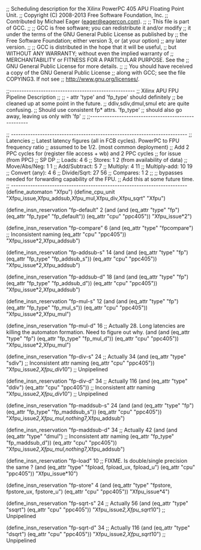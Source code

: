 ;; Scheduling description for the Xilinx PowerPC 405 APU Floating Point Unit.
;; Copyright (C) 2008-2013 Free Software Foundation, Inc.
;; Contributed by Michael Eager (eager@eagercon.com).
;;
;; This file is part of GCC.
;;
;; GCC is free software; you can redistribute it and/or modify
;; it under the terms of the GNU General Public License as published by
;; the Free Software Foundation; either version 3, or (at your option)
;; any later version.
;;
;; GCC is distributed in the hope that it will be useful,
;; but WITHOUT ANY WARRANTY; without even the implied warranty of
;; MERCHANTABILITY or FITNESS FOR A PARTICULAR PURPOSE.  See the
;; GNU General Public License for more details.
;;
;; You should have received a copy of the GNU General Public License
;; along with GCC; see the file COPYING3.  If not see
;; <http://www.gnu.org/licenses/>.

;;----------------------------------------------------
;; Xilinx APU FPU Pipeline Description
;;
;;  - attr 'type' and 'fp_type' should definitely
;;    be cleaned up at some point in the future.
;;    ddiv,sdiv,dmul,smul etc are quite confusing.
;;    Should use consistent fp* attrs. 'fp_type'
;;    should also go away, leaving us only with 'fp'
;;
;;----------------------------------------------------

;; -------------------------------------------------------------------------
;; Latencies
;; Latest latency figures (all in FCB cycles). PowerPC to FPU frequency ratio
;; assumed to be 1/2. (most common deployment)
;; Add 2 PPC cycles for (register file access + wb) and 2 PPC cycles 
;; for issue (from PPC)
;;                          SP          DP
;; Loads:                    4           6
;; Stores:                   1           2      (from availability of data)
;; Move/Abs/Neg:             1           1
;; Add/Subtract:             5           7
;; Multiply:                 4          11
;; Multiply-add:            10          19
;; Convert (any):            4           6
;; Divide/Sqrt:             27          56
;; Compares:                 1           2
;;
;; bypasses needed for forwarding capability of the FPU. 
;; Add this at some future time.
;; -------------------------------------------------------------------------
(define_automaton "Xfpu")
(define_cpu_unit "Xfpu_issue,Xfpu_addsub,Xfpu_mul,Xfpu_div,Xfpu_sqrt" "Xfpu")


(define_insn_reservation "fp-default" 2
  (and (and 
        (eq_attr "type" "fp")
        (eq_attr "fp_type" "fp_default"))
       (eq_attr "cpu" "ppc405"))
  "Xfpu_issue*2")

(define_insn_reservation "fp-compare" 6
  (and (eq_attr "type" "fpcompare")                     ;; Inconsistent naming
       (eq_attr "cpu" "ppc405"))
  "Xfpu_issue*2,Xfpu_addsub")

(define_insn_reservation "fp-addsub-s" 14
  (and (and
        (eq_attr "type" "fp")
        (eq_attr "fp_type" "fp_addsub_s"))
       (eq_attr "cpu" "ppc405"))
  "Xfpu_issue*2,Xfpu_addsub")

(define_insn_reservation "fp-addsub-d" 18
  (and (and
        (eq_attr "type" "fp")
        (eq_attr "fp_type" "fp_addsub_d"))
       (eq_attr "cpu" "ppc405"))
  "Xfpu_issue*2,Xfpu_addsub")

(define_insn_reservation "fp-mul-s" 12
  (and (and
        (eq_attr "type" "fp")
        (eq_attr "fp_type" "fp_mul_s"))
       (eq_attr "cpu" "ppc405"))
  "Xfpu_issue*2,Xfpu_mul")

(define_insn_reservation "fp-mul-d" 16    ;; Actually 28. Long latencies are killing the automaton formation. Need to figure out why.
  (and (and
        (eq_attr "type" "fp")
        (eq_attr "fp_type" "fp_mul_d"))
       (eq_attr "cpu" "ppc405"))
  "Xfpu_issue*2,Xfpu_mul")

(define_insn_reservation "fp-div-s" 24                   ;; Actually 34
   (and (eq_attr "type" "sdiv")                          ;; Inconsistent attr naming
        (eq_attr "cpu" "ppc405"))
   "Xfpu_issue*2,Xfpu_div*10")                           ;; Unpipelined

(define_insn_reservation "fp-div-d" 34                   ;; Actually 116
  (and (eq_attr "type" "ddiv")
       (eq_attr "cpu" "ppc405"))                         ;; Inconsistent attr naming
  "Xfpu_issue*2,Xfpu_div*10")                            ;; Unpipelined

(define_insn_reservation "fp-maddsub-s" 24
  (and (and
        (eq_attr "type" "fp")
        (eq_attr "fp_type" "fp_maddsub_s"))
       (eq_attr "cpu" "ppc405"))
  "Xfpu_issue*2,Xfpu_mul,nothing*7,Xfpu_addsub")

(define_insn_reservation "fp-maddsub-d" 34              ;; Actually 42
  (and (and
        (eq_attr "type" "dmul")                         ;; Inconsistent attr naming
        (eq_attr "fp_type" "fp_maddsub_d"))
       (eq_attr "cpu" "ppc405"))
  "Xfpu_issue*2,Xfpu_mul,nothing*7,Xfpu_addsub")

(define_insn_reservation "fp-load" 10                   ;; FIXME. Is double/single precision the same ?
  (and (eq_attr "type" "fpload, fpload_ux, fpload_u")
       (eq_attr "cpu" "ppc405"))
  "Xfpu_issue*10")

(define_insn_reservation "fp-store" 4 
  (and (eq_attr "type" "fpstore, fpstore_ux, fpstore_u")
       (eq_attr "cpu" "ppc405"))
  "Xfpu_issue*4")

(define_insn_reservation "fp-sqrt-s" 24         ;; Actually 56
  (and (eq_attr "type" "ssqrt")
       (eq_attr "cpu" "ppc405"))
  "Xfpu_issue*2,Xfpu_sqrt*10")                  ;; Unpipelined


(define_insn_reservation "fp-sqrt-d" 34         ;; Actually 116
  (and (eq_attr "type" "dsqrt")
       (eq_attr "cpu" "ppc405"))
  "Xfpu_issue*2,Xfpu_sqrt*10")                  ;; Unpipelined

